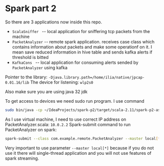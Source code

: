# Spark part 2

So there are 3 applications now inside this repo.
* ```ScalaSniffer ``` -- local application for sniffering tcp packets from the machine
* ```PacketAnalyzer``` -- remote spark application. receives case class which contains information
about packets and make some operationf on it. I mean save reduced information in hive table and sends kafka alerts if
 threshold is bitted
* ```KafkaCons ``` -- local application for consuming alerts sended by ```PacketAnalyzer``` using kafka

Pointer to the library: ```-Djava.library.path=/home/ilia/native/jpcap-0.01.16/lib```
The device for listening: ```wlp2s0```

Also make sure you are using java 32 jdk

To get access to devices we need sudo run program. I use command
```sh
sudo bin/java -cp ~/IdeaProjects/spark-p2/target/scala-2.11/spark-p2-assembly-0.1.jar -Djava.library.path=/home/ilia/native/jpcap-0.01.16/lib com.example.local.ScalaSniffer wlp2s0
```
As I use virtual machine, I need to use correct IP address on PacketAnalyzer.scala: ```10.0.2.2```
Spark-submit command to run PacketAnalyzer on spark:
```sh
spark-submit --class com.example.remote.PacketAnalyzer --master local[*] --deploy-mode client spark-p2-assembly-0.1.jar
```
Very important to use parameter ```--master local[*]``` because if you do not use it there will single-thread application
and you will not use features of spark streaming.
